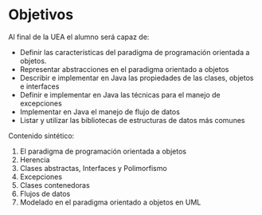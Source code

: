 # Objetivos

Al final de la UEA el alumno será capaz de:

- Definir las características del paradigma de programación orientada a objetos.
- Representar abstracciones en el paradigma orientado a objetos
- Describir e implementar en Java las propiedades de las clases, objetos e interfaces
- Definir e implementar en Java las técnicas para el manejo de excepciones
- Implementar en Java el manejo de flujo de datos
- Listar y utilizar las bibliotecas de estructuras de datos más comunes

Contenido sintético:

1. El paradigma de programación orientada a objetos
2. Herencia
3. Clases abstractas, Interfaces y Polimorfismo
4. Excepciones
5. Clases contenedoras
6. Flujos de datos
7. Modelado en el paradigma orientado a objetos en UML
